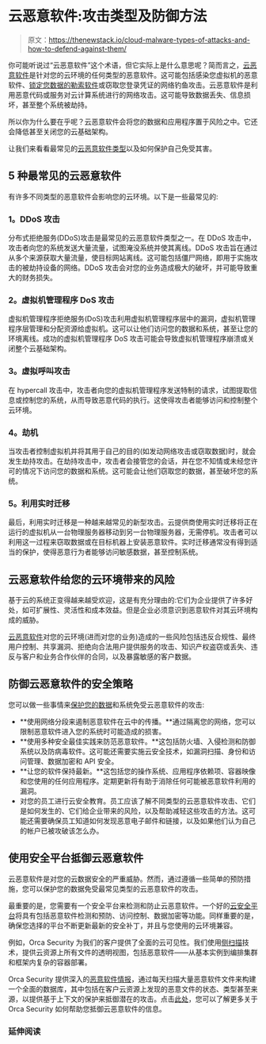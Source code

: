# 云恶意软件:攻击类型及防御方法

> 原文：<https://thenewstack.io/cloud-malware-types-of-attacks-and-how-to-defend-against-them/>

你可能听说过“云恶意软件”这个术语，但它实际上是什么意思呢？简而言之，[云恶意软件](https://orca.security/resources/blog/cloud-malware-challenges-best-practices/)是针对您的云环境的任何类型的恶意软件。这可能包括感染您虚拟机的恶意软件、[锁定您数据的勒索软件](https://orca.security/resources/blog/ransomware-attacks-encrypt-networks-faster/)或窃取您登录凭证的网络钓鱼攻击。云恶意软件是利用恶意代码或服务对云计算系统进行的网络攻击。这可能导致数据丢失、信息损坏，甚至整个系统被劫持。

所以你为什么要在乎呢？云恶意软件会将您的数据和应用程序置于风险之中。它还会降低甚至关闭您的云基础架构。

让我们来看看最常见的[云恶意软件类型](https://orca.security/resources/blog/cloud-linux-database-ransomware-cryptomining-malware/)以及如何保护自己免受其害。

## **5 种最常见的云恶意软件**

有许多不同类型的恶意软件会影响您的云环境。以下是一些最常见的:

### **1。DDoS 攻击**

分布式拒绝服务(DDoS)攻击是最常见的云恶意软件类型之一。在 DDoS 攻击中，攻击者向您的系统发送大量流量，试图淹没系统并使其离线。DDoS 攻击旨在通过从多个来源获取大量流量，使目标网站离线。这可能包括僵尸网络，即用于实施攻击的被劫持设备的网络。DDoS 攻击会对您的业务造成极大的破坏，并可能导致重大的财务损失。

### **2。虚拟机管理程序 DoS 攻击**

虚拟机管理程序拒绝服务(DoS)攻击利用虚拟机管理程序层中的漏洞，虚拟机管理程序层管理和分配资源给虚拟机。这可以让他们访问您的数据和系统，甚至让您的环境离线。成功的虚拟机管理程序 DoS 攻击可能会导致虚拟机管理程序崩溃或关闭整个云基础架构。

### **3。虚拟呼叫攻击**

在 hypercall 攻击中，攻击者向您的虚拟机管理程序发送特制的请求，试图提取信息或控制您的系统，从而导致恶意代码的执行。这使得攻击者能够访问和控制整个云环境。

### **4。劫机**

当攻击者控制虚拟机并将其用于自己的目的(如发动网络攻击或窃取数据)时，就会发生劫持攻击。在劫持攻击中，攻击者会接管您的会话，并在您不知情或未经您许可的情况下访问您的数据和系统。这可能会让他们窃取您的数据，甚至破坏您的系统。

### **5。利用实时迁移**

最后，利用实时迁移是一种越来越常见的新型攻击。云提供商使用实时迁移将正在运行的虚拟机从一台物理服务器移动到另一台物理服务器，无需停机。攻击者可以利用这一过程来窃取数据或在目标机器上安装恶意软件。实时迁移通常没有得到适当的保护，使得恶意行为者能够访问敏感数据，甚至控制系统。

## **云恶意软件给您的云环境带来的风险**

基于云的系统正变得越来越受欢迎，这是有充分理由的:它们为企业提供了许多好处，如可扩展性、灵活性和成本效益。但是企业必须意识到恶意软件对其云环境构成的威胁。

[云恶意软件](https://orca.security/resources/blog/the-risks-of-malware-in-storage-buckets/)对您的云环境(进而对您的业务)造成的一些风险包括违反合规性、最终用户控制、共享漏洞、拒绝向合法用户提供服务的攻击、知识产权盗窃或丢失、违反与客户和业务合作伙伴的合同，以及暴露敏感的客户数据。

## **防御云恶意软件的安全策略**

您可以做一些事情来[保护您的数据](https://orca.security/resources/blog/cloud-data-security-best-practices/)和系统免受云恶意软件的攻击:

*   **使用网络分段来遏制恶意软件在云中的传播。**通过隔离您的网络，您可以限制恶意软件进入您的系统时可能造成的损害。
*   **使用多种安全最佳实践来防范恶意软件。**这包括防火墙、入侵检测和防御系统以及防病毒软件。这可能还需要实施云安全技术，如漏洞扫描、身份和访问管理、数据加密和 API 安全。
*   **让您的软件保持最新。**这包括您的操作系统、应用程序依赖项、容器映像和您使用的任何应用程序。定期更新将有助于消除任何可能被恶意软件利用的漏洞。
*   对您的员工进行云安全教育。员工应该了解不同类型的云恶意软件攻击、它们是如何发生的、它们给企业带来的风险，以及帮助减轻这些攻击的方法。这可能还需要确保员工知道如何发现恶意电子邮件和链接，以及如果他们认为自己的帐户已被攻破该怎么办。

## **使用安全平台抵御云恶意软件**

云恶意软件是对您的云数据安全的严重威胁。然而，通过遵循一些简单的预防措施，您可以保护您的数据免受最常见类型的云恶意软件的攻击。

最重要的是，您需要有一个安全平台来检测和防止云恶意软件。一个好的[云安全平台](https://orca.security/platform/)将具有包括恶意软件检测和预防、访问控制、数据加密等功能。同样重要的是，确保您选择的平台不断更新最新的安全补丁，并且与您使用的云环境兼容。

例如，Orca Security 为我们的客户提供了全面的云可见性。我们使用[侧扫描](https://orca.security/resources/agentless-sidescanning-technology/)技术，提供云资源上所有文件的透明视图，包括恶意软件——从基本实例到编排集群和框架内复杂的容器部署。

Orca Security 提供深入的[恶意软件情报](https://orca.security/solutions/malware-detection/)，通过每天扫描大量恶意软件文件来构建一个全面的数据库，其中包括在客户云资源上发现的恶意文件的状态、类型甚至来源，以提供基于上下文的保护来抵御潜在的攻击。点击[此处](https://orca.security/lp/cloud-security-risk-assessment/)，您可以了解更多关于 Orca Security 如何帮助您抵御云恶意软件的信息。

### **延伸阅读**

<svg xmlns:xlink="http://www.w3.org/1999/xlink" viewBox="0 0 68 31" version="1.1"><title>Group</title> <desc>Created with Sketch.</desc></svg>